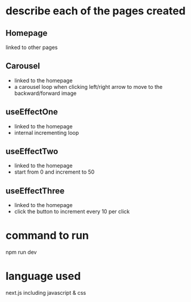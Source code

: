 # describe each of the pages created
## Homepage
linked to other pages
## Carousel
- linked to the homepage
- a carousel loop when clicking left/right arrow to move to the backward/forward image
## useEffectOne
- linked to the homepage
- internal incrementing loop
## useEffectTwo
- linked to the homepage
- start from 0 and increment to 50
## useEffectThree
- linked to the homepage
- click the button to increment every 10 per click

# command to run 
npm run dev

# language used
next.js including javascript & css
